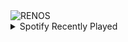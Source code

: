 <div align="justify">
<picture>
    <source media="(prefers-color-scheme: dark)" srcset="https://i.ibb.co/bNq7Rkd/output-gif.gif">
    <source media="(prefers-color-scheme: light)" srcset="https://i.ibb.co/bNq7Rkd/output-gif.gif">
    <img alt="RENOS" src="https://i.ibb.co/bNq7Rkd/output-gif.gif">
</picture>
<details>
<summary>Spotify Recently Played</summary>
<img src="https://spotify-recently-played-readme.vercel.app/api?user=31d6d6zerc5ct6kck32na2ozsqf4&unique=1&width=400" alt="Spotify" />
</details>
</div>

<!-- Image deletion URL: https://ibb.co/6DVNJks/baf6716b73619b0779032e1c887b3fbf -->